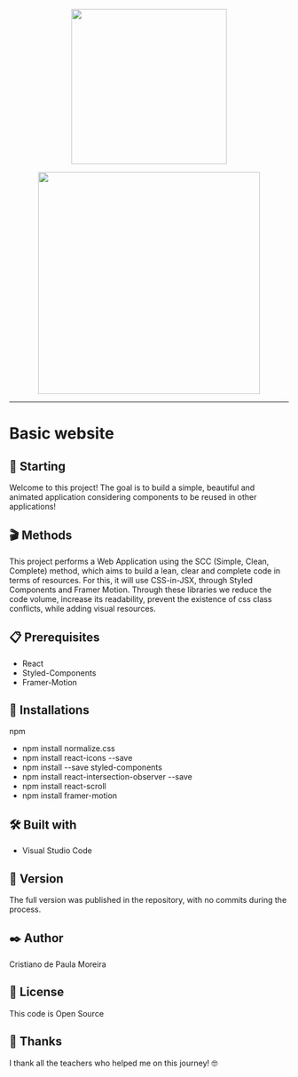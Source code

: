<p align="center">
<img src="https://user-images.githubusercontent.com/91747232/148142184-6d677d3e-5f89-481b-8b15-07baea55fb08.gif" height="280px"/>
</p>

<p align="center">
<img src="https://user-images.githubusercontent.com/91747232/148141481-a4179ecd-e81a-404c-9a5b-f1bdad9445f2.gif" height="400px"/>
</p>
<hr>

# Basic website

## 🚀 Starting

Welcome to this project! The goal is to build a simple, beautiful and animated application considering components to be reused in other applications! 

## 🎬 Methods

This project performs a Web Application using the SCC (Simple, Clean, Complete) method, which aims to build a lean, clear and complete code in terms of resources. For this, it will use CSS-in-JSX, through Styled Components and Framer Motion. Through these libraries we reduce the code volume, increase its readability, prevent the existence of css class conflicts, while adding visual resources.

## 📋 Prerequisites

* React
* Styled-Components
* Framer-Motion

## 🔧 Installations

npm
* npm install normalize.css
* npm install react-icons --save
* npm install --save styled-components
* npm install react-intersection-observer --save
* npm install react-scroll
* npm install framer-motion

## 🛠️ Built with

* Visual Studio Code

## 📌 Version

The full version was published in the repository, with no commits during the process.

## ✒️ Author

Cristiano de Paula Moreira

## 📄 License

This code is Open Source

## 🎁 Thanks

I thank all the teachers who helped me on this journey! 🤓


 
